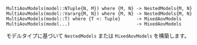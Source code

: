 ```
MultiAovModels(model::NTuple{N, M}) where {M, N} -> NestedModels{M, N}
MultiAovModels(model::Vararg{M, N}) where {M, N} -> NestedModels{M, N}
MultiAovModels(model::T) where {T <: Tuple}      -> MixedAovModels
MultiAovModels(model...)                         -> MixedAovModels
```

モデルタイプに基づいて `NestedModels` または `MixedAovModels` を構築します。
